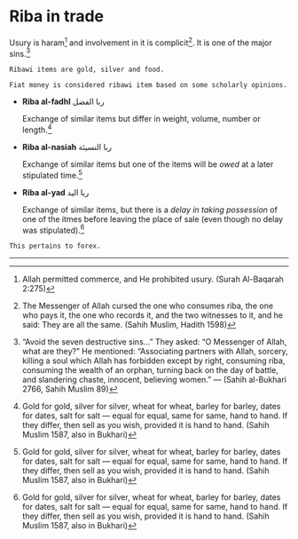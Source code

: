 # Riba in trade

Usury is haram[^1] and involvement in it is complicit[^2]. It is one of the major sins.[^majorsins]

~~~admonish note title="Ribawi items"
Ribawi items are gold, silver and food.

Fiat money is considered ribawi item based on some scholarly opinions.
~~~

* **Riba al-fadhl** ربا الفضل

    Exchange of similar items but differ in weight, volume, number or length.[^3]

* **Riba al-nasiah** ربا النسيئة

    Exchange of similar items but one of the items will be _owed_ at a later stipulated time.[^3]

* **Riba al-yad** ربا اليد

    Exchange of similar items, but there is a _delay in taking possession_ of one of the itmes before leaving the place of sale (even though no delay was stipulated).[^3]

~~~admonish note
This pertains to forex.
~~~

---

[^1]: Allah permitted commerce, and He prohibited usury. (Surah Al-Baqarah 2:275)

[^2]: The Messenger of Allah cursed the one who consumes riba, the one who pays it, the one who records it, and the two witnesses to it, and he said: They are all the same. (Sahih Muslim, Hadith 1598)

[^majorsins]: “Avoid the seven destructive sins…” They asked: “O Messenger of Allah, what are they?” He mentioned: “Associating partners with Allah, sorcery, killing a soul which Allah has forbidden except by right, consuming riba, consuming the wealth of an orphan, turning back on the day of battle, and slandering chaste, innocent, believing women.” — (Sahih al-Bukhari 2766, Sahih Muslim 89)

[^3]: Gold for gold, silver for silver, wheat for wheat, barley for barley, dates for dates, salt for salt — equal for equal, same for same, hand to hand. If they differ, then sell as you wish, provided it is hand to hand. (Sahih Muslim 1587, also in Bukhari)
